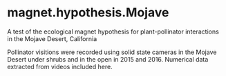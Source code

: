 # magnet.hypothesis.Mojave
A test of the ecological magnet hypothesis for plant-pollinator interactions in the Mojave Desert, California

Pollinator visitions were recorded using solid state cameras in the Mojave Desert under shrubs and in the open in 2015 and 2016.
Numerical data extracted from videos included here.
